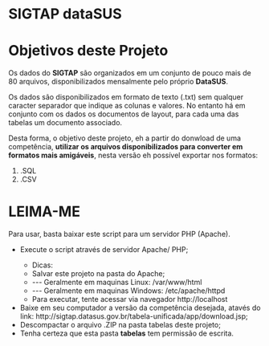 # SIGTAP dataSUS

<h1 class="jumbotron-heading text-center">Objetivos deste Projeto</h1>
<p class="lead text-muted">Os dados do <b>SIGTAP</b> são organizados em um conjunto de pouco mais de 80 arquivos, disponibilizados mensalmente pelo próprio <b>DataSUS</b>.</p>
<p class="lead text-muted">Os dados são disponibilizados em formato de texto (.txt) sem qualquer caracter separador que indique as colunas e valores. No entanto há em conjunto com os dados os documentos de layout, para cada uma das tabelas um documento associado.</p>
<p class="lead text-muted">Desta forma, o objetivo deste projeto, eh a partir do donwload de uma competência, <b>utilizar os arquivos disponibilizados para converter em formatos mais amigáveis</b>, nesta versão eh possível exportar nos formatos:</p>
<p class="lead text-muted">
<ol>
  <li>.SQL</li>
  <li>.CSV</li>
</ol>
</p>

<h1 class="jumbotron-heading text-center">LEIMA-ME</h1>
<p class="lead text-muted">Para usar, basta baixar este script para um servidor PHP (Apache).</p>
<ul>
  <li>Execute o script através de servidor Apache/ PHP;</li>
  <ul>
      <li>Dicas:</li>
      <li>Salvar este projeto na pasta do Apache;</li> 
      <li> --- Geralmente em maquinas Linux: /var/www/html</li> 
      <li> --- Geralmente em maquinas Windows: /etc/apache/httpd</li>
      <li>Para executar, tente acessar via navegador http://localhost</li>
  </ul>
  <li>Baixe em seu computador a versão da competência desejada, atavés do link: http://sigtap.datasus.gov.br/tabela-unificada/app/download.jsp;</li>
  <li>Descompactar o arquivo .ZIP na pasta tabelas deste projeto;</li>
  <li>Tenha certeza que esta pasta <b>tabelas</b> tem permissão de escrita.</li>
</ul>
